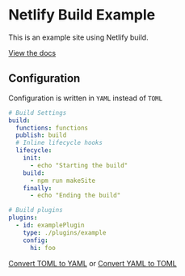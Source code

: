 # Netlify Build Example

This is an example site using Netlify build.

[View the docs](https://github.com/netlify/build/)

## Configuration

Configuration is written in `YAML` instead of `TOML`

```yml
# Build Settings
build:
  functions: functions
  publish: build
  # Inline lifecycle hooks
  lifecycle:
    init:
      - echo "Starting the build"
    build:
      - npm run makeSite
    finally:
      - echo "Ending the build"

# Build plugins
plugins:
  - id: examplePlugin
    type: ./plugins/example
    config:
      hi: foo
```

[Convert TOML to YAML](https://toolkit.site/format.html) or [Convert YAML to TOML](https://toolkit.site/format.html)
